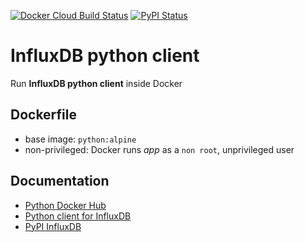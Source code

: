 [![Docker Cloud Build Status](https://img.shields.io/docker/cloud/build/kijart/python-influxdb.svg)](https://hub.docker.com/r/kijart/python-influxdb)
[![PyPI Status](https://img.shields.io/pypi/v/influxdb.svg)](https://pypi.python.org/pypi/influxdb)

# InfluxDB python client

Run **InfluxDB python client** inside Docker

## Dockerfile

- base image: `python:alpine`
- non-privileged: Docker runs _app_ as a `non root`, unprivileged user

## Documentation

- [Python Docker Hub](https://hub.docker.com/_/python)
- [Python client for InfluxDB](https://github.com/influxdata/influxdb-python)
- [PyPI InfluxDB](https://pypi.org/project/influxdb/)
